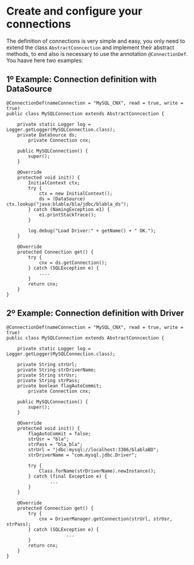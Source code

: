 # Create and configure your connections #

The definition of connections is very simple and easy, you only need to  extend the class `AbstractConncection` and implement their abstract methods, to end also is necessary to use the annotation `@ConnectionDef`. You haave here two examples:

## 1º Example: Connection definition with DataSource ##

```
@ConnectionDef(nameConnection = "MySQL_CNX", read = true, write = true)
public class MySQLConnection extends AbstractConncection {

	private static Logger log = Logger.getLogger(MySQLConnection.class);
	private DataSource ds;
        private Connection cnx;

	public MySQLConnection() {
		super();
	}

	@Override
	protected void init() {
		InitialContext ctx;
		try {
			ctx = new InitialContext();
			ds = (DataSource) ctx.lookup("java:blabla/bla/jdbc/blabla_ds");
		} catch (NamingException e1) {
			e1.printStackTrace();
		}

		log.debug("Load Driver:" + getName() + " OK.");
	}

	@Override
	protected Connection get() {
		try {
			cnx = ds.getConnection();
		} catch (SQLException e) {
			....
		}
		return cnx;
	}
}
```

## 2º Example: Connection definition with Driver ##

```
@ConnectionDef(nameConnection = "MySQL_CNX", read = true, write = true)
public class MySQLConnection extends AbstractConncection {

	private static Logger log = Logger.getLogger(MySQLConnection.class);

	private String strUrl;
	private String strDriverName;
	private String strUsr;
	private String strPass;
	private boolean flagAutoCommit;
        private Connection cnx;

	public MySQLConnection() {
		super();
	}

	@Override
	protected void init() {
		flagAutoCommit = false;
		strUsr = "bla";
		strPass = "bla_bla";
		strUrl = "jdbc:mysql://localhost:3306/blablaBD";
		strDriverName = "com.mysql.jdbc.Driver";

		try {
			Class.forName(strDriverName).newInstance();
		} catch (final Exception e) {
        		...
		}
	}

	@Override
	protected Connection get() {
		try {
			cnx = DriverManager.getConnection(strUrl, strUsr, strPass);
		} catch (SQLException e) {
                      ...
		}
		return cnx;
	}	
}
```